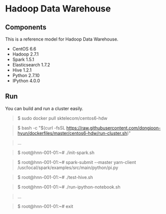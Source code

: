 Hadoop Data Warehouse
====================

Components
----------
This is a reference model for Hadoop Data Warehouse.

* CentOS 6.6
* Hadoop 2.7.1
* Spark 1.5.1
* Elasticsearch 1.7.2
* Hive 1.2.1
* Python 2.7.10
* IPython 4.0.0

Run
---
You can build and run a cluster easily.

> $ sudo docker pull sktelecom/centos6-hdw

> $ bash -c "$(curl -fsSL https://raw.githubusercontent.com/dongjoon-hyun/dockerfiles/master/centos6-hdw/run-cluster.sh)"

> ...

> $ root@hnn-001-01:~# ./init-spark.sh 

> $ root@hnn-001-01:~# spark-submit --master yarn-client /usr/local/spark/examples/src/main/python/pi.py

> $ root@hnn-001-01:~# ./test-hive.sh 

> $ root@hnn-001-01:~# ./run-ipython-notebook.sh

> ...

> $ root@hnn-001-01:~# exit
